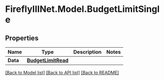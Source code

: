 # FireflyIIINet.Model.BudgetLimitSingle

## Properties

Name | Type | Description | Notes
------------ | ------------- | ------------- | -------------
**Data** | [**BudgetLimitRead**](BudgetLimitRead.md) |  | 

[[Back to Model list]](../README.md#documentation-for-models) [[Back to API list]](../README.md#documentation-for-api-endpoints) [[Back to README]](../README.md)

